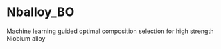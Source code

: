 # Nballoy_BO
Machine learning guided optimal composition selection for high strength Niobium alloy   
